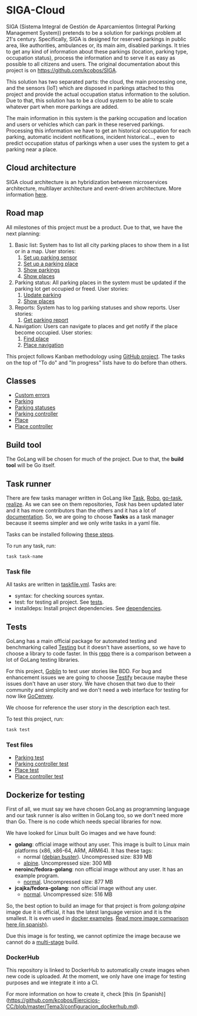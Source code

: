 # SIGA-Cloud

SIGA (Sistema Integral de Gestión de Aparcamientos (Integral Parking Management System)) pretends to be a solution for parkings problem at 21's century. Specifically, SIGA is designed for reserved parkings in public area, like authorities, ambulances or, its main aim, disabled parkings. It tries to get any kind of information about these parkings (location, parking type, occupation status), process the information and to serve it as easy as possible to all citizens and users. The original documentation about this project is on <https://github.com/kcobos/SIGA>.

This solution has two separated parts: the cloud, the main processing one, and the sensors (IoT) which are disposed in parkings attached to this project and provide the actual occupation status information to the solution. Due to that, this solution has to be a cloud system to be able to scale whatever part when more parkings are added.

The main information in this system is the parking occupation and location and users or vehicles which can park in these reserved parkings. Processing this information we have to get an historical occupation for each parking, automatic incident notifications, incident historical..., even to predict occupation status of parkings when a user uses the system to get a parking near a place.

## Cloud architecture

SIGA cloud architecture is an hybridization between microservices architecture, multilayer architecture and event-driven architecture. More information [here](docs/architecture.md).

## Road map

All milestones of this project must be a product. Due to that, we have the next planning:

1. Basic list: System has to list all city parking places to show them in a list or in a map. User stories:
   1. [Set up parking sensor](https://github.com/kcobos/SIGA-Cloud/issues/2)
   2. [Set up a parking place](https://github.com/kcobos/SIGA-Cloud/issues/3)
   3. [Show parkings](https://github.com/kcobos/SIGA-Cloud/issues/16)
   4. [Show places](https://github.com/kcobos/SIGA-Cloud/issues/6)
2. Parking status: All parking places in the system must be updated if the parking lot get occupied or freed. User stories:
   1. [Update parking](https://github.com/kcobos/SIGA-Cloud/issues/7)
   2. [Show places](https://github.com/kcobos/SIGA-Cloud/issues/6)
3. Reports: System has to log parking statuses and show reports. User stories:
   1. [Get parking report](https://github.com/kcobos/SIGA-Cloud/issues/9)
4. Navigation: Users can navigate to places and get notify if the place become occupied. User stories:
   1. [Find place](https://github.com/kcobos/SIGA-Cloud/issues/15)
   2. [Place navigation](https://github.com/kcobos/SIGA-Cloud/issues/8)

This project follows Kanban methodology using [GitHub project](https://github.com/kcobos/SIGA-Cloud/projects/2). The tasks on the top of "To do" and "In progress" lists have to do before than others.

## Classes

- [Custom errors](internal/errors/errors.go)
- [Parking](internal/models/parking.go)
- [Parking statuses](internal/models/status.go)
- [Parking controller](internal/controllers/parkings.go)
- [Place](internal/models/place.go)
- [Place controller](internal/controllers/places.go)

## Build tool

The GoLang will be chosen for much of the project. Due to that, the **build tool** will be Go itself.

## Task runner

There are few tasks manager written in GoLang like [Task](https://github.com/go-task/task), [Robo](https://github.com/tj/robo), [go-task](https://github.com/leandroveronezi/go-task), [realize](https://github.com/oxequa/realize). As we can see on them repositories, *Task* has been updated later and it has more contributors than the others and it has a lot of [documentation](https://taskfile.dev). So, we are going to choose **Tasks** as a task manager because it seems simpler and we only write tasks in a yaml file.

Tasks can be installed following [these steps](https://taskfile.dev/#/installation?id=install-script).

To run any task, run:

```bash
task task-name
```

### Task file

All tasks are written in [taskfile.yml](./Taskfile.yml). Tasks are:

- syntax: for checking sources syntax.
- test: for testing all project. See [tests](#test-files).
- installdeps: Install project dependencies. See [dependencies](go.mod).

## Tests

GoLang has a main official package for automated testing and benchmarking called [Testing](https://golang.org/pkg/testing/) but it doesn't have assertions, so we have to choose a library to code faster. In this [repo](https://github.com/bmuschko/go-testing-frameworks) there is a comparison between a lot of GoLang testing libraries.

For this project, [Goblin](https://github.com/franela/goblin) to test user stories like BDD. For bug and  enhancement issues we are going to choose [Testify](https://github.com/stretchr/testify) because maybe these issues don't have an user story. We have chosen that two due to their community and simplicity and we don't need a web interface for testing for now like [GoCenvey](https://github.com/smartystreets/goconvey).

We choose for reference the user story in the description each test.

To test this project, run:

```bash
task test
```

### Test files

- [Parking test](internal/models/parking_test.go)
- [Parking controller test](internal/controllers/parkings_test.go)
- [Place test](internal/models/place_test.go)
- [Place controller test](internal/controllers/places_test.go)

## Dockerize for testing

First of all, we must say we have chosen GoLang as programming language and our task runner is also written in GoLang too, so we don't need more than Go. There is no code which needs special libraries for now.

We have looked for Linux built Go images and we have found:

- **golang**: official image without any user. This image is built to Linux main platforms (x86, x86-64, ARM, ARM64). It has these tags:
  - normal ([debian buster](https://github.com/docker-library/golang/blob/a7f393378d8566caf777ad2e6b9dc9d014875a88/1.15/buster/Dockerfile)). Uncompressed size: 839 MB
  - [alpine](https://github.com/docker-library/golang/blob/a7f393378d8566caf777ad2e6b9dc9d014875a88/1.15/alpine3.12/Dockerfile). Uncompressed size: 300 MB
- **neroinc/fedora-golang**: non official image without any user. It has an example program.
  - [normal](https://github.com/NeroINC/docker/blob/master/fedora-golang/Dockerfile). Uncompressed size: 877 MB
- **jcajka/fedora-golang**: non official image without any user.
  - [normal](https://github.com/jcajka/fedora-golang/blob/master/f25/Dockerfile). Uncompressed size: 516 MB

So, the best option to build an image for that project is from *golang:alpine* image due it is official, it has the latest language version and it is the smallest. It is even used in [docker examples](https://docs.docker.com/develop/develop-images/multistage-build/#use-multi-stage-builds). [Read more image comparison here (in spanish)](https://github.com/kcobos/Ejercicios-CC/blob/master/Tema3/Comparacion_imagenes.md).

Due this image is for testing, we cannot optimize the image because we cannot do a [multi-stage](https://docs.docker.com/develop/develop-images/multistage-build/#use-multi-stage-builds) build.

### DockerHub

This repository is linked to DockerHub to automatically create images when new code is uploaded. At the moment, we only have one image for testing purposes and we integrate it into a CI.

For more information on how to create it, check [this (in Spanish)] (https://github.com/kcobos/Ejercicios-CC/blob/master/Tema3/configuracion_dockerhub.md).
